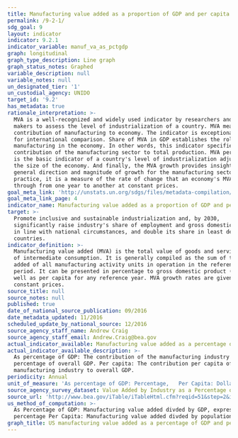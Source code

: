 ```yaml
---
title: Manufacturing value added as a proportion of GDP and per capita
permalink: /9-2-1/
sdg_goal: 9
layout: indicator
indicator: 9.2.1
indicator_variable: manuf_va_as_pctgdp
graph: longitudinal
graph_type_description: Line graph
graph_status_notes: Graphed
variable_description: null
variable_notes: null
un_designated_tier: '1'
un_custodial_agency: UNIDO
target_id: '9.2'
has_metadata: true
rationale_interpretation: >-
  MVA is a well-recognized and widely used indicator by researchers and policy
  makers to assess the level of industrialization of a country. MVA measures the
  contribution of manufacturing to economy. The indicator is exceptionally good
  for international comparison. Share of MVA in GDP establishes the role of
  manufacturing in the economy. In other words, this indicator specifies the
  contribution of the manufacturing sector to total production. MVA per capita
  is the basic indicator of a country's level of industrialization adjusted for
  the size of the economy. And finally, the MVA growth provides insight into the
  general direction and magnitude of growth for the manufacturing sector. In
  practice, it is a measure of the rate of change that an economy's MVA goes
  through from one year to another at constant prices.
goal_meta_link: 'http://unstats.un.org/sdgs/files/metadata-compilation/Metadata-Goal-9.pdf'
goal_meta_link_page: 4
indicator_name: Manufacturing value added as a proportion of GDP and per capita
target: >-
  Promote inclusive and sustainable industrialization and, by 2030,
  significantly raise industry's share of employment and gross domestic product,
  in line with national circumstances, and double its share in least developed
  countries.
indicator_definition: >-
  Manufacturing value added (MVA) is the total value of goods and services net
  of intermediate consumption. It is generally compiled as the sum of the value
  added of all manufacturing activity units in operation in the reference
  period. It can be presented in percentage to gross domestic product (GDP) as
  well as per capita for any reference year. MVA growth rates are given at
  constant prices.
source_title: null
source_notes: null
published: true
date_of_national_source_publication: 09/2016
date_metadata_updated: 11/2016
scheduled_update_by_national_source: 12/2016
source_agency_staff_name: Andrew Craig
source_agency_staff_email: Andrew.Craig@bea.gov
actual_indicator_available: Manufacturing value added as a percentage of GDP and per capita
actual_indicator_available_description: >-
  As percentage of GDP: The contribution of the manufacturing industry as a
  percentage of overall GDP. Per capita: The contribution per capita of the
  manufacturing industry to overall GDP.
periodicity: Annual
unit_of_measure: 'As percentage of GDP: Percentage,   Per Capita: Dollars'
source_agency_survey_dataset: Value Added by Industry as a Percentage of Gross Domestic Product
source_url: 'http://www.bea.gov/iTable/iTableHtml.cfm?reqid=51&step=2&isuri=1'
us_method_of_computation: >-
  As Percentage of GDP: Manufacturing value added divded by GDP, expressed as a
  percentage Per Capita: Manufacturing value added divded by population
graph_title: US manufacturing value added as a percentage of GDP and per capita
---
```

